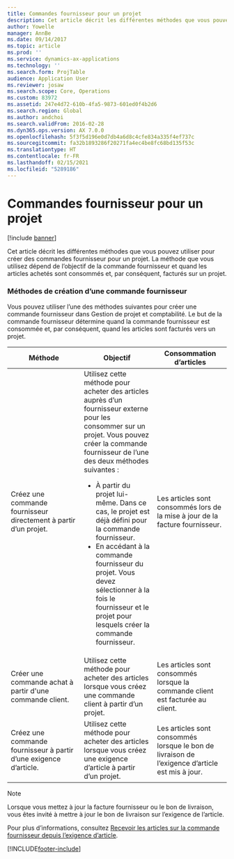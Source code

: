 ```yaml
---
title: Commandes fournisseur pour un projet
description: Cet article décrit les différentes méthodes que vous pouvez utiliser pour créer des commandes fournisseur pour un projet. La méthode que vous utilisez dépend de l’objectif de la commande fournisseur et quand les articles achetés sont consommés et, par conséquent, facturés sur un projet.
author: Yowelle
manager: AnnBe
ms.date: 09/14/2017
ms.topic: article
ms.prod: ''
ms.service: dynamics-ax-applications
ms.technology: ''
ms.search.form: ProjTable
audience: Application User
ms.reviewer: josaw
ms.search.scope: Core, Operations
ms.custom: 83972
ms.assetid: 247e4d72-610b-4fa5-9873-601ed0f4b2d6
ms.search.region: Global
ms.author: andchoi
ms.search.validFrom: 2016-02-28
ms.dyn365.ops.version: AX 7.0.0
ms.openlocfilehash: 5f3f5d196e0d7db4a6d8c4cfe834a335f4ef737c
ms.sourcegitcommit: fa32b1893286f20271fa4ec4be8fc68bd135f53c
ms.translationtype: HT
ms.contentlocale: fr-FR
ms.lasthandoff: 02/15/2021
ms.locfileid: "5289186"
---
```

# <a name="purchase-orders-for-a-project"></a>Commandes fournisseur pour un projet

[!include [banner](../includes/banner.md)]

Cet article décrit les différentes méthodes que vous pouvez utiliser pour créer des commandes fournisseur pour un projet. La méthode que vous utilisez dépend de l’objectif de la commande fournisseur et quand les articles achetés sont consommés et, par conséquent, facturés sur un projet.

### <a name="methods-for-creating-a-purchase-order"></a>Méthodes de création d’une commande fournisseur

Vous pouvez utiliser l’une des méthodes suivantes pour créer une commande fournisseur dans Gestion de projet et comptabilité. Le but de la commande fournisseur détermine quand la commande fournisseur est consommée et, par conséquent, quand les articles sont facturés vers un projet.

<table>
<colgroup>
<col width="33%" />
<col width="33%" />
<col width="33%" />
</colgroup>
<thead>
<tr class="header">
<th>Méthode</th>
<th>Objectif</th>
<th>Consommation d’articles</th>
</tr>
</thead>
<tbody>
<tr class="odd">
<td>Créez une commande fournisseur directement à partir d’un projet.</td>
<td>Utilisez cette méthode pour acheter des articles auprès d’un fournisseur externe pour les consommer sur un projet. Vous pouvez créer la commande fournisseur de l’une des deux méthodes suivantes :
<ul>
<li>À partir du projet lui-même. Dans ce cas, le projet est déjà défini pour la commande fournisseur.</li>
<li>En accédant à la commande fournisseur du projet. Vous devez sélectionner à la fois le fournisseur et le projet pour lesquels créer la commande fournisseur.</li>
</ul></td>
<td>Les articles sont consommés lors de la mise à jour de la facture fournisseur.</td>
</tr>
<tr class="even">
<td>Créer une commande achat à partir d'une commande client.</td>
<td>Utilisez cette méthode pour acheter des articles lorsque vous créez une commande client à partir d’un projet.</td>
<td>Les articles sont consommés lorsque la commande client est facturée au client.</td>
</tr>
<tr class="odd">
<td>Créez une commande fournisseur à partir d’une exigence d’article.</td>
<td>Utilisez cette méthode pour acheter des articles lorsque vous créez une exigence d’article à partir d’un projet.</td>
<td>Les articles sont consommés lorsque le bon de livraison de l’exigence d’article est mis à jour.</td>
</tr>
</tbody>
</table>

> [!NOTE] 
> Lorsque vous mettez à jour la facture fournisseur ou le bon de livraison, vous êtes invité à mettre à jour le bon de livraison sur l’exigence de l’article.

Pour plus d’informations, consultez [Recevoir les articles sur la commande fournisseur depuis l’exigence d’article](tasks/receive-items-purchase-order-item-requirement.md).



[!INCLUDE[footer-include](../includes/footer-banner.md)]